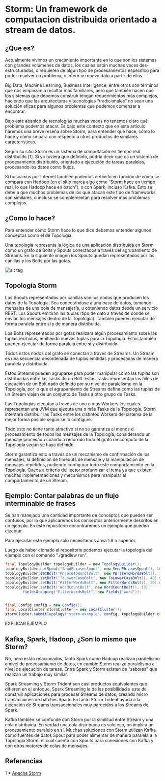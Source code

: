 # Storm: Un framework de computacion distribuida orientado a stream de datos.

## ¿Que es?

Actualmente vivimos un crecimiento importante en lo que son los sistemas con grandes volúmenes de datos, los cuales están muchas veces des-estructurados, o requieren de algún tipo de procesamientos específico para poder resolver un problema, o inferir un nuevo dato a partir de ellos. 

Big Data, Machine Learning, Business Intelligence, entre otros son términos que nos empiezan a resultar más familiares, pero que también hacen que los sistemas que debemos construir tengan requerimientos más complejos, haciendo que las arquitecturas y tecnologías “tradicionales” no sean una solución eficaz para algunos problemas que podemos comenzar a encontrar.

Bajo este abanico de tecnologías muchas veces no tenemos claro qué problema podemos atacar. Es bajo este contexto que en este artículo haremos una breve reseña sobre Storm, para entender qué hace, cómo lo hace y cómo se para con respecto a otros productos de similares características.

Según su sitio Storm es un sistema de computación en tiempo real distribuido [1]. Si yo tuviera que definirlo, podría decir que es un sistema de procesamiento distribuido, orientado a ejecución de tareas paralelas, procesando los datos como flujos.

Si buscamos por internet también podemos definirlo en función de cómo se compara con Hadoop (en el sitio marca algo como “Storm hace en tiempo real, lo que Hadoop hace en batch”), o con Spark, incluso Kafka. Esto se debe a que muchos problemas de los que atacan este tipo de frameworks son similares, o incluso se complementan para resolver mas problemas complejos.

## ¿Como lo hace?

Para entender cómo Storm hace lo que dice debemos entender algunos conceptos como el de Topología.

Una topología representa la lógica de una aplicación distribuida en Storm como un grafo de Bolts y Spouts conectados a través del agrupamiento de Streams. En la siguiente imagen los Spouts quedan representados por las canillas y los Bolts por las gotas. 

![alt tag](http://storm.apache.org/images/storm-flow.png)

## Topología Storm

Los Spouts representados por canillas son los nodos que producen los datos de la Topología. Sea conectándose a una base de datos, tomando mensajes de una cola de mensajería, u obteniendo datos desde un servicio REST. Los Spouts emitirán las tuplas (tipo de dato a través de donde se envían los mensajes dentro de la Topología). Tambien pueden ejecutar de forma paralela entre sí y de manera distribuida.

Los Bolts representados por gotas realizara algún procesamiento sobre las tuplas recibidas, emitiendo nuevas tuplas para la Topología. Estos también pueden ejecutar de forma paralela entre sí y distribuida.

Todos estos nodos del grafo se conectan a través de Streams. Un Stream es una secuencia desordenada de tuplas emitidas y procesadas de manera paralela y distribuida.

Estos Streams pueden agruparse para poder manipular como las tuplas son distribuidas entre las Tasks de un Bolt. Estas Tasks representan los hilos de ejecución de un Bolt dado definido por su nivel de paralelismo en la Topología, por lo que el agrupamiento de Streams define como las tuplas de un Stream viajan de un conjunto de Tasks a otro grupo de Tasks.

Las Topologías ejecutan a través de uno o más Workers los cuales representan una JVM que ejecuta una o más Tasks de la Topología. Storm intentará distribuir las Tasks entre los distintos Workers del sistema de la mejor forma posible según se lo configure.

Todo esto no tiene tanto atractivo si no se garantiza al menos el procesamiento de todos los mensajes de la Topología, considerando un mensaje procesado cuando a recorrido todo el grafo de cómputo de la Topología según se haya definido. 

Storm garantiza esto a través de un mecanismo de confirmación de los mensajes, la definición de timeouts de mensaje y la manipulación de mensajes repetidos, pudiendo configurar todo este comportamiento en la Topología. Queda a criterio del lector profundizar el tema ya que existen muchas implementaciones y mecanismos para manipular el comportamiento de un Stream.

## Ejemplo: Contar palabras de un flujo interminable de frases

Se han manejado una cantidad importante de conceptos que pueden ser confusos, por lo que aplicaremos los conceptos anteriormente descritos en un ejemplo. En este repositorio encontraremos un ejemplo que pueden ejecutar.

Para ejecutar este ejemplo solo necesitamos Java 1.8 o superior.

Luego de haber clonado el repositorio podemos ejecutar la topologia del ejemplo con el comando "./gradlew run".

```java
final TopologyBuilder topologyBuilder = new TopologyBuilder();
topologyBuilder.setSpout("SendPhrasesSpout", new SendPhrasesSpout(), 10);
topologyBuilder.setBolt("PhraseToWordsBolt", new PhraseToWordsBolt(), 15).shuffleGrouping("SendPhrasesSpout");
topologyBuilder.setBolt("ToLowerCaseBolt", new ToLowerCaseBolt(), 40).shuffleGrouping("PhraseToWordsBolt");
topologyBuilder.setBolt("FilterWordsBolt", new FilterWordsBolt(), 20).shuffleGrouping("ToLowerCaseBolt");
topologyBuilder.setBolt("WordCountBolt", new WordCountBolt(), 10).
        fieldsGrouping("FilterWordsBolt", new Fields("word"));


final Config config = new Config();
final LocalCluster stormCluster = new LocalCluster();
stormCluster.submitTopology("storm-example", config, topologyBuilder.createTopology());
```   

EXPLICAR EJEMPLO

## Kafka, Spark, Hadoop, ¿Son lo mismo que Storm?

No, pero están relacionados, tanto Spark como Hadoop realizan paralelismo a nivel de procesamiento de datos, en cambio Storm realiza paralelismo a nivel de ejecución de tareas. Entre Spark y Storm existen de “sabores” que realizan un trabajo muy similar. 

Spark Streaming y Storm Trident son casi productos equivalentes que difieren en el enfoque, Spark Streaming le da las posibilidad a este de construir aplicaciones para procesar Streams de datos, creando micro transacciones de batches Spark. En tanto Storm Trident ayuda a la ejecución de Streams transaccionales muy parecidos a los Streams de Spark.

Kafka también se confunde con Storm por la similitud entre Stream y una cola distribuida. En verdad una cola distribuida es solo eso, no implica un procesamiento paralelo en sí. Muchas soluciones con Storm utilizan Kafka como fuentes de datos Spout para poder alimentar de manera paralela a la Topología Storm, el cual cuenta con Spouts para conexiones con Kafka y con otros motores de colas de mensajes.


## Referencias

1 * [Apache Storm](http://storm.apache.org/)


